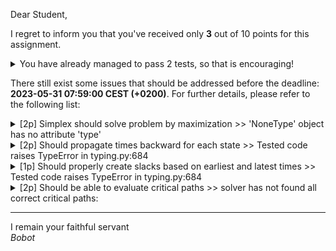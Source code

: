Dear Student,

I regret to inform you that you've received only **3** out of 10 points for this assignment.
<details><summary>You have already managed to pass 2 tests, so that is encouraging!</summary>&emsp;☑&nbsp;[1p] Simplex should solve problem by minimization<br>&emsp;☑&nbsp;[2p] Should propagate times forward for each state</details>

There still exist some issues that should be addressed before the deadline: **2023-05-31 07:59:00 CEST (+0200)**. For further details, please refer to the following list:

<details><summary>[2p] Simplex should solve problem by maximization &gt;&gt; &#x27;NoneType&#x27; object has no attribute &#x27;type&#x27;</summary></details>
<details><summary>[2p] Should propagate times backward for each state &gt;&gt; Tested code raises TypeError in typing.py:684</summary></details>
<details><summary>[1p] Should properly create slacks based on earliest and latest times &gt;&gt; Tested code raises TypeError in typing.py:684</summary></details>
<details><summary>[2p] Should be able to evaluate critical paths &gt;&gt; solver has not found all correct critical paths:</summary>- got paths: []<br>- expected paths: [['A', 'C', 'E'], ['B', 'D', 'E']]<br>- given the slacks: {'A': 0, 'B': 0, 'C': 0, 'D': 0, 'F': 5, 'E': 0}<br>- for project network: <br><pre>    ┌───────┐  B.10   ┌─────────────────┐<br>&nbsp;&nbsp;&nbsp;&nbsp;│ 3.{B} │ ◀────── │      1.{}       │<br>&nbsp;&nbsp;&nbsp;&nbsp;└───────┘         └─────────────────┘<br>&nbsp;&nbsp;&nbsp;&nbsp;&nbsp;&nbsp;│                 │<br>&nbsp;&nbsp;&nbsp;&nbsp;&nbsp;&nbsp;│                 │ A.10<br>&nbsp;&nbsp;&nbsp;&nbsp;&nbsp;&nbsp;│                 ▼<br>&nbsp;&nbsp;&nbsp;&nbsp;&nbsp;&nbsp;│               ┌─────────────────┐<br>&nbsp;&nbsp;&nbsp;&nbsp;&nbsp;&nbsp;│               │      2.{A}      │<br>&nbsp;&nbsp;&nbsp;&nbsp;&nbsp;&nbsp;│               └─────────────────┘<br>&nbsp;&nbsp;&nbsp;&nbsp;&nbsp;&nbsp;│                 │<br>&nbsp;&nbsp;&nbsp;&nbsp;&nbsp;&nbsp;│                 │ C.20<br>&nbsp;&nbsp;&nbsp;&nbsp;&nbsp;&nbsp;│                 ▼<br>&nbsp;&nbsp;&nbsp;&nbsp;&nbsp;&nbsp;│               ┌─────────────────┐<br>&nbsp;&nbsp;&nbsp;&nbsp;&nbsp;&nbsp;│               │     4.{A,C}     │ ─┐<br>&nbsp;&nbsp;&nbsp;&nbsp;&nbsp;&nbsp;│               └─────────────────┘  │<br>&nbsp;&nbsp;&nbsp;&nbsp;&nbsp;&nbsp;│                 │                  │<br>&nbsp;&nbsp;&nbsp;&nbsp;&nbsp;&nbsp;│                 │ *.0              │<br>&nbsp;&nbsp;&nbsp;&nbsp;&nbsp;&nbsp;│                 ▼                  │<br>&nbsp;&nbsp;&nbsp;&nbsp;&nbsp;&nbsp;│       D.20    ┌─────────────────┐  │<br>&nbsp;&nbsp;&nbsp;&nbsp;&nbsp;&nbsp;└─────────────▶ │   5.{A,B,C,D}   │  │ F.5<br>&nbsp;&nbsp;&nbsp;&nbsp;&nbsp;&nbsp;&nbsp;&nbsp;&nbsp;&nbsp;&nbsp;&nbsp;&nbsp;&nbsp;&nbsp;&nbsp;&nbsp;&nbsp;&nbsp;&nbsp;&nbsp;&nbsp;└─────────────────┘  │<br>&nbsp;&nbsp;&nbsp;&nbsp;&nbsp;&nbsp;&nbsp;&nbsp;&nbsp;&nbsp;&nbsp;&nbsp;&nbsp;&nbsp;&nbsp;&nbsp;&nbsp;&nbsp;&nbsp;&nbsp;&nbsp;&nbsp;&nbsp;&nbsp;│                  │<br>&nbsp;&nbsp;&nbsp;&nbsp;&nbsp;&nbsp;&nbsp;&nbsp;&nbsp;&nbsp;&nbsp;&nbsp;&nbsp;&nbsp;&nbsp;&nbsp;&nbsp;&nbsp;&nbsp;&nbsp;&nbsp;&nbsp;&nbsp;&nbsp;│ E.10             │<br>&nbsp;&nbsp;&nbsp;&nbsp;&nbsp;&nbsp;&nbsp;&nbsp;&nbsp;&nbsp;&nbsp;&nbsp;&nbsp;&nbsp;&nbsp;&nbsp;&nbsp;&nbsp;&nbsp;&nbsp;&nbsp;&nbsp;&nbsp;&nbsp;▼                  │<br>&nbsp;&nbsp;&nbsp;&nbsp;&nbsp;&nbsp;&nbsp;&nbsp;&nbsp;&nbsp;&nbsp;&nbsp;&nbsp;&nbsp;&nbsp;&nbsp;&nbsp;&nbsp;&nbsp;&nbsp;&nbsp;&nbsp;┌─────────────────┐  │<br>&nbsp;&nbsp;&nbsp;&nbsp;&nbsp;&nbsp;&nbsp;&nbsp;&nbsp;&nbsp;&nbsp;&nbsp;&nbsp;&nbsp;&nbsp;&nbsp;&nbsp;&nbsp;&nbsp;&nbsp;&nbsp;&nbsp;│ 6.{A,B,C,D,E,F} │ ◀┘<br>&nbsp;&nbsp;&nbsp;&nbsp;&nbsp;&nbsp;&nbsp;&nbsp;&nbsp;&nbsp;&nbsp;&nbsp;&nbsp;&nbsp;&nbsp;&nbsp;&nbsp;&nbsp;&nbsp;&nbsp;&nbsp;&nbsp;└─────────────────┘</pre></details>

-----------
I remain your faithful servant\
_Bobot_